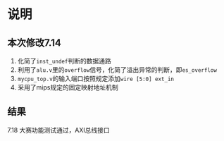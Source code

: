 # 说明
## 本次修改7.14
1. 化简了`inst_undef`判断的数据通路
2. 利用了`alu.v`里的`overflow`信号，化简了溢出异常的判断，即`es_overflow`
3. `mycpu_top.v`的输入端口按照规定添加`wire [5:0] ext_in`
4. 采用了mips规定的固定映射地址机制

## 结果
7.18 大赛功能测试通过，AXI总线接口

